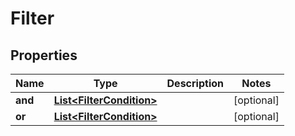 # Filter

## Properties
Name | Type | Description | Notes
------------ | ------------- | ------------- | -------------
**and** | [**List&lt;FilterCondition&gt;**](FilterCondition.md) |  |  [optional]
**or** | [**List&lt;FilterCondition&gt;**](FilterCondition.md) |  |  [optional]
